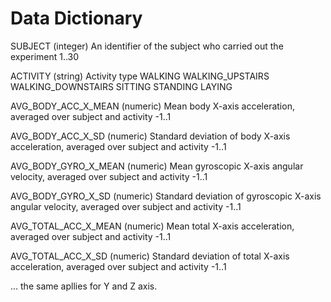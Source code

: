 Data Dictionary
===============

SUBJECT (integer)
	An identifier of the subject who carried out the experiment
			1..30

ACTIVITY (string)
	Activity type
			WALKING
			WALKING_UPSTAIRS
			WALKING_DOWNSTAIRS
			SITTING
			STANDING
			LAYING

AVG_BODY_ACC_X_MEAN (numeric)
	Mean body X-axis acceleration, averaged over subject and activity
			-1..1
	
AVG_BODY_ACC_X_SD (numeric)
	Standard deviation of body X-axis acceleration, averaged over subject and activity
			-1..1
	
AVG_BODY_GYRO_X_MEAN (numeric)
	Mean gyroscopic X-axis angular velocity, averaged over subject and activity
			-1..1
	
AVG_BODY_GYRO_X_SD (numeric)
	Standard deviation of gyroscopic X-axis angular velocity, averaged over subject and activity
			-1..1
	
AVG_TOTAL_ACC_X_MEAN (numeric)
	Mean total X-axis acceleration, averaged over subject and activity
			-1..1
	
AVG_TOTAL_ACC_X_SD (numeric)
	Standard deviation of total X-axis acceleration, averaged over subject and activity
			-1..1
	
... the same apllies for Y and Z axis.